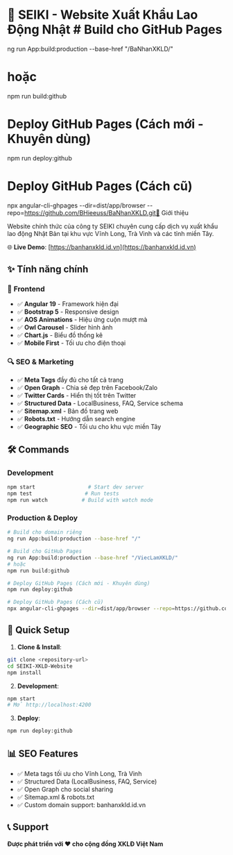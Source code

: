 # 🌟 SEIKI - Website Xuất Khẩu Lao Động Nhật # Build cho GitHub Pages

ng run App:build:production --base-href "/BaNhanXKLD/"

# hoặc

npm run build:github

# Deploy GitHub Pages (Cách mới - Khuyên dùng)

npm run deploy:github

# Deploy GitHub Pages (Cách cũ)

npx angular-cli-ghpages --dir=dist/app/browser --repo=https://github.com/BHieeuss/BaNhanXKLD.git🎯 Giới thiệu

Website chính thức của công ty SEIKI chuyên cung cấp dịch vụ xuất khẩu lao động Nhật Bản tại khu vực Vĩnh Long, Trà Vinh và các tỉnh miền Tây.

🌐 **Live Demo**: [https://banhanxkld.id.vn](https://banhanxkld.id.vn)

## ✨ Tính năng chính

### 🎨 **Frontend**

- ✅ **Angular 19** - Framework hiện đại
- ✅ **Bootstrap 5** - Responsive design
- ✅ **AOS Animations** - Hiệu ứng cuộn mượt mà
- ✅ **Owl Carousel** - Slider hình ảnh
- ✅ **Chart.js** - Biểu đồ thống kê
- ✅ **Mobile First** - Tối ưu cho điện thoại

### 🔍 **SEO & Marketing**

- ✅ **Meta Tags** đầy đủ cho tất cả trang
- ✅ **Open Graph** - Chia sẻ đẹp trên Facebook/Zalo
- ✅ **Twitter Cards** - Hiển thị tốt trên Twitter
- ✅ **Structured Data** - LocalBusiness, FAQ, Service schema
- ✅ **Sitemap.xml** - Bản đồ trang web
- ✅ **Robots.txt** - Hướng dẫn search engine
- ✅ **Geographic SEO** - Tối ưu cho khu vực miền Tây

## 🛠️ Commands

### Development

```bash
npm start                 # Start dev server
npm test                 # Run tests
npm run watch           # Build with watch mode
```

### Production & Deploy

```bash
# Build cho domain riêng
ng run App:build:production --base-href "/"

# Build cho GitHub Pages
ng run App:build:production --base-href "/ViecLamXKLD/"
# hoặc
npm run build:github

# Deploy GitHub Pages (Cách mới - Khuyên dùng)
npm run deploy:github

# Deploy GitHub Pages (Cách cũ)
npx angular-cli-ghpages --dir=dist/app/browser --repo=https://github.com/BHieeuss/ViecLamXKLD.git
```

## 🚀 Quick Setup

1. **Clone & Install**:

```bash
git clone <repository-url>
cd SEIKI-XKLD-Website
npm install
```

2. **Development**:

```bash
npm start
# Mở http://localhost:4200
```

3. **Deploy**:

```bash
npm run deploy:github
```

## 📊 SEO Features

- ✅ Meta tags tối ưu cho Vĩnh Long, Trà Vinh
- ✅ Structured Data (LocalBusiness, FAQ, Service)
- ✅ Open Graph cho social sharing
- ✅ Sitemap.xml & robots.txt
- ✅ Custom domain support: banhanxkld.id.vn

## 📞 Support

**Được phát triển với ❤️ cho cộng đồng XKLĐ Việt Nam**
